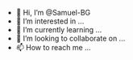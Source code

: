 - 👋 Hi, I’m @Samuel-BG
- 👀 I’m interested in ...
- 🌱 I’m currently learning ...
- 💞️ I’m looking to collaborate on ...
- 📫 How to reach me ...

<!---
Samuel-BG/Samuel-BG is a ✨ special ✨ repository because its `README.md` (this file) appears on your GitHub profile.
You can click the Preview link to take a look at your changes.
--->
